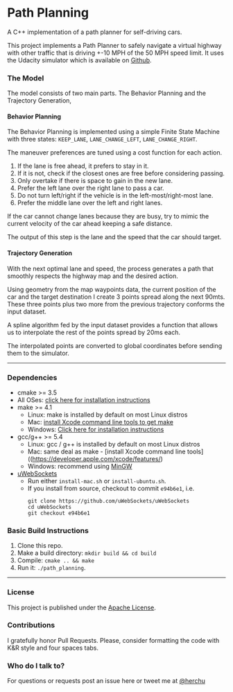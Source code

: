 # Path Planning

A C++ implementation of a path planner for self-driving cars.

This project implements a Path Planner to safely navigate a virtual highway with other traffic that is driving +-10 MPH of the 50 MPH speed limit.
It uses the Udacity simulator which is available on [Github](https://github.com/udacity/self-driving-car-sim/releases).


### The Model

The model consists of two main parts. The Behavior Planning and the Trajectory Generation,

#### Behavior Planning

The Behavior Planning is implemented using a simple Finite State Machine with three states:
`KEEP_LANE`, `LANE_CHANGE_LEFT`, `LANE_CHANGE_RIGHT`.

The maneuver preferences are tuned using a cost function for each action.

1. If the lane is free ahead, it prefers to stay in it.
1. If it is not, check if the closest ones are free before considering passing.
1. Only overtake if there is space to gain in the new lane.
1. Prefer the left lane over the right lane to pass a car.
1. Do not turn left/right if the vehicle is in the left-most/right-most lane.
1. Prefer the middle lane over the left and right lanes.

If the car cannot change lanes because they are busy, try to mimic the current
velocity of the car ahead keeping a safe distance.

The output of this step is the lane and the speed that the car should target.


#### Trajectory Generation

With the next optimal lane and speed, the process generates a path
that smoothly respects the highway map and the desired action.

Using geometry from the map waypoints data, the current position of the
car and the target destination I create 3 points spread along the next 90mts.
These three points plus two more from the previous trajectory conforms
the input dataset.

A spline algorithm fed by the input dataset provides a function that allows
us to interpolate the rest of the points spread by 20ms each.

The interpolated points are converted to global coordinates before sending
them to the simulator.


---

### Dependencies

* cmake >= 3.5
 * All OSes: [click here for installation instructions](https://cmake.org/install/)
* make >= 4.1
  * Linux: make is installed by default on most Linux distros
  * Mac: [install Xcode command line tools to get make](https://developer.apple.com/xcode/features/)
  * Windows: [Click here for installation instructions](http://gnuwin32.sourceforge.net/packages/make.htm)
* gcc/g++ >= 5.4
  * Linux: gcc / g++ is installed by default on most Linux distros
  * Mac: same deal as make - [install Xcode command line tools]((https://developer.apple.com/xcode/features/)
  * Windows: recommend using [MinGW](http://www.mingw.org/)
* [uWebSockets](https://github.com/uWebSockets/uWebSockets)
  * Run either `install-mac.sh` or `install-ubuntu.sh`.
  * If you install from source, checkout to commit `e94b6e1`, i.e.
    ```
    git clone https://github.com/uWebSockets/uWebSockets 
    cd uWebSockets
    git checkout e94b6e1
    ```

### Basic Build Instructions

1. Clone this repo.
2. Make a build directory: `mkdir build && cd build`
3. Compile: `cmake .. && make`
4. Run it: `./path_planning`.


---


### License

This project is published under the [Apache License](http://www.apache.org/licenses/LICENSE-2.0).


### Contributions

I gratefully honor Pull Requests.
Please, consider formatting the code with K&R style and four spaces tabs.


### Who do I talk to?

For questions or requests post an issue here or tweet me at
[@herchu](http://twitter.com/herchu)


